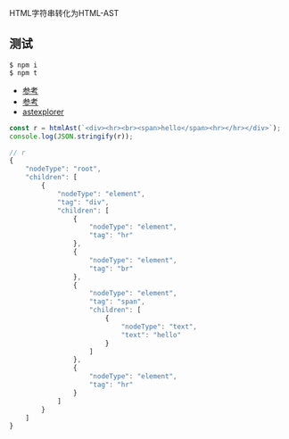 HTML字符串转化为HTML-AST

## 测试
```
$ npm i
$ npm t
```

- [参考](https://juejin.im/post/5d9c16686fb9a04e320a54c0)
- [参考](https://github.com/vuejs/vue/blob/dev/src/compiler/parser/html-parser.js)
- [astexplorer](https://astexplorer.net/)


```js
const r = htmlAst(`<div><hr><br><span>hello</span><hr></hr></div>`);
console.log(JSON.stringify(r));

// r
{
	"nodeType": "root",
	"children": [
		{
			"nodeType": "element",
			"tag": "div",
			"children": [
				{
					"nodeType": "element",
					"tag": "hr"
				},
				{
					"nodeType": "element",
					"tag": "br"
				},
				{
					"nodeType": "element",
					"tag": "span",
					"children": [
						{
							"nodeType": "text",
							"text": "hello"
						}
					]
				},
				{
					"nodeType": "element",
					"tag": "hr"
				}
			]
		}
	]
}
```